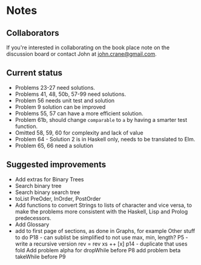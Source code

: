 # Notes 

## Collaborators
If you're interested in collaborating on the book place note on the discussion board or contact John at john.crane@gmail.com.

## Current status
* Problems 23-27 need solutions. 
* Problems 41, 48, 50b, 57-99 need solutions. 
* Problem 56 needs unit test and solution
* Problem 9 solution can be improved 
* Problems 55, 57 can have a more efficient solution.
* Problem 61b, should change ```comparable``` to ```a``` by having a smarter test function.
* Omitted 58, 59, 60 for complexity and lack of value
* Problem 64 - Solution 2 is in Haskell only, needs to be translated to Elm. 
* Problem 65, 66 need a solution

## Suggested improvements
* Add extras for Binary Trees
 * Search binary tree
 * Search binary search tree
 * toList PreOder, InOrder, PostOrder  
* Add functions to convert Strings to lists of character and vice versa, to make the problems more consistent with the Haskell, Lisp and Prolog predecessors.
* Add Glossary
* add to first page of sections, as done in Graphs, for example
Other stuff to do
P18 - can sublist be simplified to not use max, min, length?
P5 - write a recursive version
 rev = rev xs ++ [x]
p14 - duplicate that uses fold
Add problem alpha for dropWhile before P8
add problem beta takeWhile before P9
